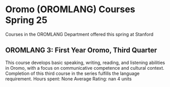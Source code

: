 # Oromo (OROMLANG) Courses Spring 25 
Courses in the OROMLANG Department offered this spring at Stanford
 ## OROMLANG 3: First Year Oromo, Third Quarter
This course develops basic speaking, writing, reading, and listening abilities in Oromo, with a focus on communicative competence and cultural context. Completion of this third course in the series fulfills the language requirement.
Hours spent: None
Average Rating: nan
4 units